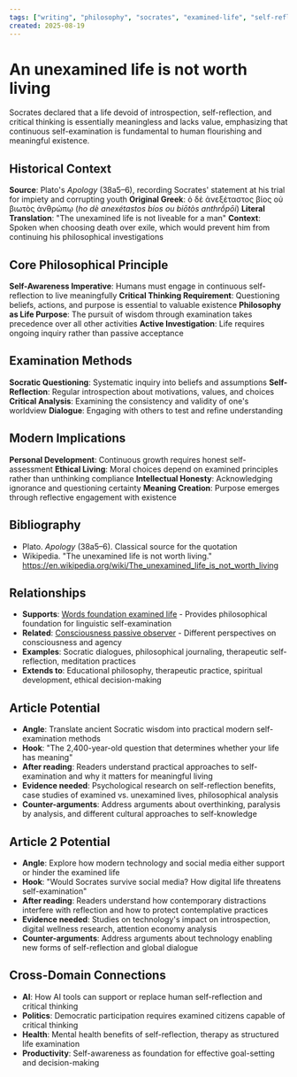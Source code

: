 ```yaml
---
tags: ["writing", "philosophy", "socrates", "examined-life", "self-reflection", "wisdom", "plato"]
created: 2025-08-19
---
```


# An unexamined life is not worth living

Socrates declared that a life devoid of introspection, self-reflection, and critical thinking is essentially meaningless and lacks value, emphasizing that continuous self-examination is fundamental to human flourishing and meaningful existence.

## Historical Context

**Source**: Plato's *Apology* (38a5–6), recording Socrates' statement at his trial for impiety and corrupting youth
**Original Greek**: ὁ δὲ ἀνεξέταστος βίος οὐ βιωτὸς ἀνθρώπῳ (*ho dè anexétastos bíos ou biōtòs anthrṓpōi*)
**Literal Translation**: "The unexamined life is not liveable for a man"
**Context**: Spoken when choosing death over exile, which would prevent him from continuing his philosophical investigations

## Core Philosophical Principle

**Self-Awareness Imperative**: Humans must engage in continuous self-reflection to live meaningfully
**Critical Thinking Requirement**: Questioning beliefs, actions, and purpose is essential to valuable existence
**Philosophy as Life Purpose**: The pursuit of wisdom through examination takes precedence over all other activities
**Active Investigation**: Life requires ongoing inquiry rather than passive acceptance

## Examination Methods

**Socratic Questioning**: Systematic inquiry into beliefs and assumptions
**Self-Reflection**: Regular introspection about motivations, values, and choices
**Critical Analysis**: Examining the consistency and validity of one's worldview
**Dialogue**: Engaging with others to test and refine understanding

## Modern Implications

**Personal Development**: Continuous growth requires honest self-assessment
**Ethical Living**: Moral choices depend on examined principles rather than unthinking compliance
**Intellectual Honesty**: Acknowledging ignorance and questioning certainty
**Meaning Creation**: Purpose emerges through reflective engagement with existence

## Bibliography

- Plato. *Apology* (38a5–6). Classical source for the quotation
- Wikipedia. "The unexamined life is not worth living." https://en.wikipedia.org/wiki/The_unexamined_life_is_not_worth_living

## Relationships
- **Supports**: [Words foundation examined life](writing-words-examined-life.md) - Provides philosophical foundation for linguistic self-examination
- **Related**: [Consciousness passive observer](health-consciousness-passive-observer.md) - Different perspectives on consciousness and agency
- **Examples**: Socratic dialogues, philosophical journaling, therapeutic self-reflection, meditation practices
- **Extends to**: Educational philosophy, therapeutic practice, spiritual development, ethical decision-making

## Article Potential
- **Angle**: Translate ancient Socratic wisdom into practical modern self-examination methods
- **Hook**: "The 2,400-year-old question that determines whether your life has meaning"
- **After reading**: Readers understand practical approaches to self-examination and why it matters for meaningful living
- **Evidence needed**: Psychological research on self-reflection benefits, case studies of examined vs. unexamined lives, philosophical analysis
- **Counter-arguments**: Address arguments about overthinking, paralysis by analysis, and different cultural approaches to self-knowledge

## Article 2 Potential
- **Angle**: Explore how modern technology and social media either support or hinder the examined life
- **Hook**: "Would Socrates survive social media? How digital life threatens self-examination"
- **After reading**: Readers understand how contemporary distractions interfere with reflection and how to protect contemplative practices
- **Evidence needed**: Studies on technology's impact on introspection, digital wellness research, attention economy analysis
- **Counter-arguments**: Address arguments about technology enabling new forms of self-reflection and global dialogue

## Cross-Domain Connections
- **AI**: How AI tools can support or replace human self-reflection and critical thinking
- **Politics**: Democratic participation requires examined citizens capable of critical thinking
- **Health**: Mental health benefits of self-reflection, therapy as structured life examination
- **Productivity**: Self-awareness as foundation for effective goal-setting and decision-making
